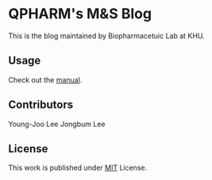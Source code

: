 # QPHARM's M&S Blog

This is the blog maintained by Biopharmacetuic Lab at KHU. 

## Usage

Check out the [manual][manual].

## Contributors

Young-Joo Lee
Jongbum Lee


## License

This work is published under [MIT][mit] License.

[manual]: https://github.com/QPHARM/qpharm.github.io/manual.html
[mit]: https://github.com/QPHARM/qpharm.github.io/LICENSE

